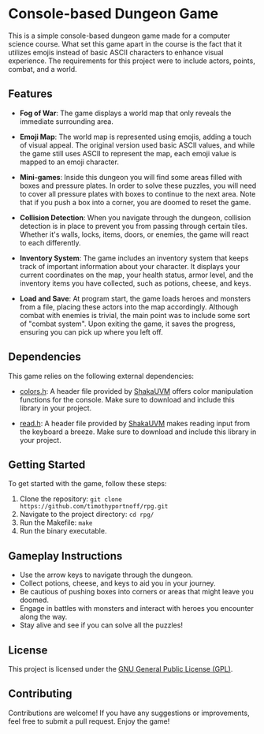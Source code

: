 # Console-based Dungeon Game

This is a simple console-based dungeon game made for a computer science course. What set this game apart in the course is the fact that it utilizes emojis instead of basic ASCII characters to enhance visual experience. The requirements for this project were to include actors, points, combat, and a world.

## Features

- **Fog of War**: The game displays a world map that only reveals the immediate surrounding area. 

- **Emoji Map**: The world map is represented using emojis, adding a touch of visual appeal. The original version used basic ASCII values, and while the game still uses ASCII to represent the map, each emoji value is mapped to an emoji character.

- **Mini-games**: Inside this dungeon you will find some areas filled with boxes and pressure plates. In order to solve these puzzles, you will need to cover all pressure plates with boxes to continue to the next area. Note that if you push a box into a corner, you are doomed to reset the game. 

- **Collision Detection**: When you navigate through the dungeon, collision detection is in place to prevent you from passing through certain tiles. Whether it's walls, locks, items, doors, or enemies, the game will react to each differently.

- **Inventory System**: The game includes an inventory system that keeps track of important information about your character. It displays your current coordinates on the map, your health status, armor level, and the inventory items you have collected, such as potions, cheese, and keys.

- **Load and Save**: At program start, the game loads heroes and monsters from a file, placing these actors into the map accordingly. Although combat with enemies is trivial, the main point was to include some sort of "combat system". Upon exiting the game, it saves the progress, ensuring you can pick up where you left off.

## Dependencies

This game relies on the following external dependencies:

- [colors.h](https://github.com/ShakaUVM/colors.h): A header file provided by [ShakaUVM](https://github.com/ShakaUVM) offers color manipulation functions for the console. Make sure to download and include this library in your project.

- [read.h](https://github.com/ShakaUVM/read.h): A header file provided by [ShakaUVM](https://github.com/ShakaUVM) makes reading input from the keyboard a breeze. Make sure to download and include this library in your project.

## Getting Started

To get started with the game, follow these steps:

1. Clone the repository: `git clone https://github.com/timothyportnoff/rpg.git`
2. Navigate to the project directory: `cd rpg/`
3. Run the Makefile: `make`
4. Run the binary executable.

## Gameplay Instructions

- Use the arrow keys to navigate through the dungeon.
- Collect potions, cheese, and keys to aid you in your journey.
- Be cautious of pushing boxes into corners or areas that might leave you doomed. 
- Engage in battles with monsters and interact with heroes you encounter along the way.
- Stay alive and see if you can solve all the puzzles!

## License

This project is licensed under the [GNU General Public License (GPL)](https://www.gnu.org/licenses/gpl-3.0.en.html).

## Contributing

Contributions are welcome! If you have any suggestions or improvements, feel free to submit a pull request. Enjoy the game!
